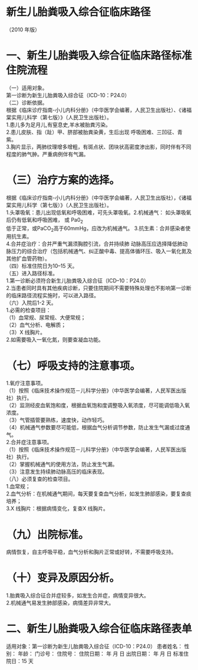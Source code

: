 # 新生儿胎粪吸入综合征临床路径  
（2010 年版）  
#     一、新生儿胎粪吸入综合征临床路径标准住院流程  
（一）适用对象。  
第一诊断为新生儿胎粪吸入综合征（ICD-10：P24.0）  
（二）诊断依据。  
根据《临床诊疗指南-小儿内科分册》（中华医学会编著，人民卫生出版社）、《诸福棠实用儿科学（第七版）》（人民卫生出版社）。  
1.患儿多为足月儿,有窒息史,羊水被胎粪污染。  
2.患儿皮肤、指（趾）甲、脐部被胎粪染黄，生后出现 呼吸困难、三凹征、青紫。  
3.胸片显示，两肺纹理增多增粗，有斑点状、团块状高密度渗出影，同时伴有不同程度的肺气肿。严重病例伴有气漏。  
# （三）治疗方案的选择。  
根据《临床诊疗指南-小儿内科分册》（中华医学会编著，人民卫生出版社），《诸福棠实用儿科学（第七版）》（人民卫生出版社）。  
1.头罩吸氧：患儿出现低氧和呼吸困难，可先头罩吸氧。2.机械通气： 如头罩吸氧后仍有低氧和呼吸困难， 或 $\mathrm{Pa0_{2}}$  
低于正常，或$\mathrm{PaCO_{2}}$高于60mmHg，应改为机械通气。 3.抗生素：合并感染者使用抗生素。  
4.合并症治疗：合并严重气漏须胸腔引流，合并持续肺 动脉高压应选择降低肺动脉压力的综合治疗（包括机械通气、纠正酸中毒、提高体循环压、吸入一氧化氮及其他扩血管药物）。  
（四）标准住院日为10–15 天。  
（五）进入路径标准。  
1.第一诊断必须符合新生儿胎粪吸入综合征（ICD–10：P24.0）  
2.当患者同时具有其他疾病诊断，只要住院期间不需要特殊处理也不影响第一诊断的临床路径流程实施时，可以进入路径。  
（六）入院后1-2 天。  
1.必需的检查项目：  
（1）血常规、尿常规、大便常规；  
（2）血气分析、电解质；  
（3）X 线胸片。  
2.如需要吸入一氧化氮，则要查凝血功能。  
# （七）呼吸支持的注意事项。  
1.氧疗注意事项。  
（1）按照《临床技术操作规范－儿科学分册》（中华医学会编著，人民军医出版社）执行。  
（2）监测经皮血氧饱和度，根据血氧饱和度调整吸入氧浓度，尽可能调低吸入氧浓度。  
（3）气管插管要熟练，速度快，动作轻巧。  
（4）机械通气参数要尽可能低，根据血气分析调节参数，防止发生气漏或过度通气。  
2.合并症注意事项。  
（1）按照《临床技术操作规范－儿科学分册》（中华医学会编著，人民军医出版社）执行。  
（2）掌握机械通气的使用方法，防止发生气漏。  
（3）注意发生持续肺动脉高压的临床表现。  
（八）必须复查的检查项目。  
1.血常规；  
2.血气分析：在机械通气期间，每天要复查血气分析，如发生肺部感染，要复查痰培养；  
3.X 线胸片：根据病情变化，复查X 线胸片。  
# （九）出院标准。  
病情恢复，自主呼吸平稳，血气分析和胸片正常或好转，不需要呼吸支持。  
# （十）变异及原因分析。  
1.胎粪吸入综合征合并症较多，如发生合并症，病情变异很大。  
2.机械通气易发生肺部感染，病情差异非常大。  
# 二、新生儿胎粪吸入综合征临床路径表单  
适用对象：第一诊断为新生儿胎粪吸入综合征（ICD-10：P24.0） 患者姓名：           性别：    年龄：     门诊号：       住院号：         住院日期：    年   月   日 出院日期：     年   月    日  标准住院日：15 天  
